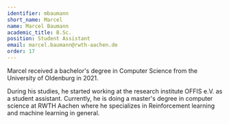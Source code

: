 ```yaml
---
identifier: mbaumann
short_name: Marcel
name: Marcel Baumann
academic_title: B.Sc.
position: Student Assistant
email: marcel.baumann@rwth-aachen.de
order: 17
---
```

<div class="faq">
  <p class="faq_question">Marcel received a bachelor's degree in Computer Science from the University of Oldenburg in 2021.</p> 
  <div class="faq_answer">During his studies, he started working at the research institute OFFIS e.V. as a student assistant. Currently, he is doing a master's degree in computer science at RWTH Aachen where he specializes in Reinforcement learning and machine learning in general.
  </div>
</div>